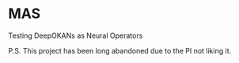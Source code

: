 # MAS
Testing DeepOKANs as Neural Operators 

P.S. This project has been long abandoned due to the PI not liking it. 
